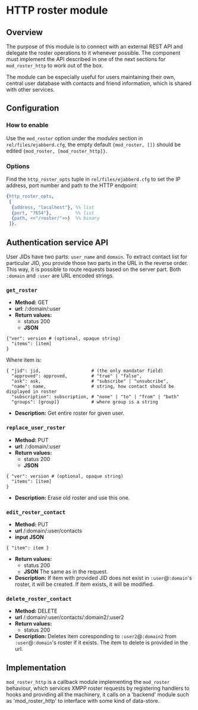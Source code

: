 # HTTP roster module

## Overview

The purpose of this module is to connect with an external REST API and delegate the roster operations to it whenever possible. The component must implement the API described in one of the next sections for `mod_roster_http` to work out of the box.

The module can be especially useful for users maintaining their own, central user database with contacts and friend information, which is shared with other services.

## Configuration

### How to enable

Use the `mod_roster` option under the *modules* section in `rel/files/ejabberd.cfg`, the empty default `{mod_roster, []}` should be edited `{mod_roster, [mod_roster_http]}`.

### Options

Find the `http_roster_opts` tuple in `rel/files/ejabberd.cfg` to set the IP address, port number and path to the HTTP endpoint:

```erlang
{http_roster_opts, 
 [
  {address, "localhost"}, %% list
  {port, "7654"},         %% list
  {path, <<"/roster/">>}  %% binary
 ]}.
 ```

## Authentication service API

User JIDs have two parts: `user_name` and `domain`. To extract contact list for particular JID, you provide those two parts in the URL in the reverse order.
This way, it is possible to route requests based on the server part.
Both `:domain` and `:user` are URL encoded strings.

### `get_roster`

* **Method:** GET
* **url**: /:domain/:user
* **Return values:**
    * status 200
    * **JSON**
```
{"ver": version # (optional, opaque string)
  "items": [item]
}
```
Where item is:
```
{ "jid": jid,                   # (the only mandator field)
  "approved": approved,         # "true" | "false",
  "ask": ask,                   # "subscribe" | "unsubcribe",
  "name": name,                 # string, how contact should be displayed in roster
  "subscription": subscription, # "none" | "to" | "from" | "both"
  "groups": [group]}            # where group is a string
```
* **Description:** Get entire roster for given user.

### `replace_user_roster`

* **Method:** PUT
* **url**: /:domain/:user
* **Return values:**
    * status 200
    * **JSON** 
```
{ "ver": version # (optional, opaque string)
  "items": [item]
}
```
* **Description:** Erase old roster and use this one.

### `edit_roster_contact`

* **Method:** PUT
* **url** /:domain/:user/contacts
* **input JSON**
```
{ "item": item }
```
* **Return values:**
    * status 200
    * **JSON** The same as in the request.
* **Description:** If item with provided JID does not exist in `:user`@`:domain`'s roster, it will be created. If item exists, it will be modified.

### `delete_roster_contact`

* **Method:** DELETE
* **url** /:domain/:user/contacts/:domain2/:user2
* **Return values:**
    * status 200
* **Description:** Deletes item coresponding to `:user2`@`:domain2` from `:user`@`:domain`'s roster if it exists. The item to delete is provided in the url.

## Implementation

`mod_roster_http` is a callback module implementing the `mod_roster` behaviour, which services XMPP roster requests by registering handlers to hooks and providing all the machinery, it calls on a 'backend' module such as 'mod_roster_http' to interface with some kind of data-store.
